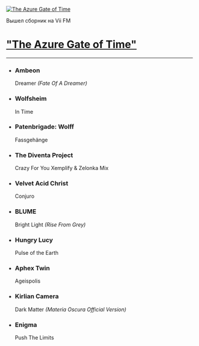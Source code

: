 [![The Azure Gate of Time](https://viifm.art/data/image/353425643654364456___.jpg)][1]

Вышел сборник на Vii FM 

<!---
Скоро на Vii FM
-->

# ["The Azure Gate of Time"][1]

---

- ### Ambeon
  Dreamer _(Fate Of A Dreamer)_
  
- ### Wolfsheim
  In Time
  
- ### Patenbrigade: Wolff 
  Fassgehänge

- ### The Diventa Project
  Crazy For You Xemplify & Zelonka Mix

- ### Velvet Acid Christ
  Conjuro

- ### BLUME
  Bright Light _(Rise From Grey)_

- ### Hungry Lucy
  Pulse of the Earth

- ### Aphex Twin
  Ageispolis

- ### Kirlian Camera
  Dark Matter _(Materia Oscura Official Version)_

- ### Enigma
  Push The Limits

[1]: https://t.me/viifm_lux/488
